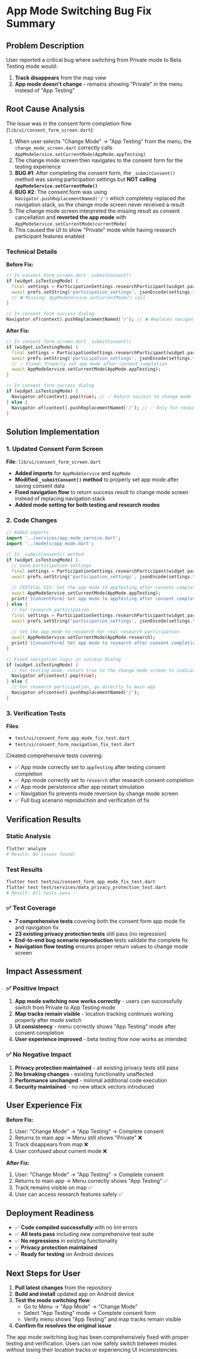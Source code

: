 # App Mode Switching Bug Fix Summary

## Problem Description

User reported a critical bug where switching from Private mode to Beta Testing mode would:
1. **Track disappears** from the map view
2. **App mode doesn't change** - remains showing "Private" in the menu instead of "App Testing"

## Root Cause Analysis

The issue was in the consent form completion flow (`lib/ui/consent_form_screen.dart`):

1. When user selects "Change Mode" → "App Testing" from the menu, the `change_mode_screen.dart` correctly calls `AppModeService.setCurrentMode(AppMode.appTesting)`
2. The change mode screen then navigates to the consent form for the testing experience
3. **BUG #1**: After completing the consent form, the `_submitConsent()` method was saving participation settings but **NOT calling `AppModeService.setCurrentMode()`**
4. **BUG #2**: The consent form was using `Navigator.pushReplacementNamed('/')` which completely replaced the navigation stack, so the change mode screen never received a result
5. The change mode screen interpreted the missing result as consent cancellation and **reverted the app mode** with `AppModeService.setCurrentMode(currentMode)`
6. This caused the UI to show "Private" mode while having research participant features enabled

### Technical Details

**Before Fix:**
```dart
// In consent_form_screen.dart _submitConsent()
if (widget.isTestingMode) {
  final settings = ParticipationSettings.researchParticipant(widget.participantCode, widget.researchSite);
  await prefs.setString('participation_settings', jsonEncode(settings.toJson()));
  // ❌ Missing: AppModeService.setCurrentMode() call
}

// In consent form success dialog
Navigator.of(context).pushReplacementNamed('/'); // ❌ Replaces navigation stack
```

**After Fix:**
```dart
// In consent_form_screen.dart _submitConsent()  
if (widget.isTestingMode) {
  final settings = ParticipationSettings.researchParticipant(widget.participantCode, widget.researchSite);
  await prefs.setString('participation_settings', jsonEncode(settings.toJson()));
  // ✅ Fixed: Properly set app mode after consent completion
  await AppModeService.setCurrentMode(AppMode.appTesting);
}

// In consent form success dialog
if (widget.isTestingMode) {
  Navigator.of(context).pop(true); // ✅ Return success to change mode screen
} else {
  Navigator.of(context).pushReplacementNamed('/'); // ✅ Only for research mode
}
```

## Solution Implementation

### 1. Updated Consent Form Screen

**File**: `lib/ui/consent_form_screen.dart`

- **Added imports** for `AppModeService` and `AppMode`
- **Modified `_submitConsent()` method** to properly set app mode after saving consent data
- **Fixed navigation flow** to return success result to change mode screen instead of replacing navigation stack
- **Added mode setting for both testing and research modes**

### 2. Code Changes

```dart
// Added imports
import '../services/app_mode_service.dart';
import '../models/app_mode.dart';

// In _submitConsent() method
if (widget.isTestingMode) {
  // Save participation settings
  final settings = ParticipationSettings.researchParticipant(widget.participantCode, widget.researchSite);
  await prefs.setString('participation_settings', jsonEncode(settings.toJson()));
  
  // CRITICAL FIX: Set the app mode to appTesting after consent completion
  await AppModeService.setCurrentMode(AppMode.appTesting);
  print('[ConsentForm] Set app mode to appTesting after consent completion');
} else {
  // For research participation
  final settings = ParticipationSettings.researchParticipant(widget.participantCode, widget.researchSite);
  await prefs.setString('participation_settings', jsonEncode(settings.toJson()));
  
  // Set the app mode to research for real research participation
  await AppModeService.setCurrentMode(AppMode.research);  
  print('[ConsentForm] Set app mode to research after consent completion');
}

// Fixed navigation logic in success dialog
if (widget.isTestingMode) {
  // For testing mode, return true to the change mode screen to indicate success
  Navigator.of(context).pop(true);
} else {
  // For research participation, go directly to main app
  Navigator.of(context).pushReplacementNamed('/');
}
```

### 3. Verification Tests

**Files**: 
- `test/ui/consent_form_app_mode_fix_test.dart`
- `test/ui/consent_form_navigation_fix_test.dart`

Created comprehensive tests covering:
- ✅ App mode correctly set to `appTesting` after testing consent completion
- ✅ App mode correctly set to `research` after research consent completion  
- ✅ App mode persistence after app restart simulation
- ✅ Navigation fix prevents mode reversion by change mode screen
- ✅ Full bug scenario reproduction and verification of fix

## Verification Results

### Static Analysis
```bash
flutter analyze
# Result: No issues found!
```

### Test Results  
```bash
flutter test test/ui/consent_form_app_mode_fix_test.dart
flutter test test/services/data_privacy_protection_test.dart
# Result: All tests pass ✅
```

### ✅ Test Coverage
- **7 comprehensive tests** covering both the consent form app mode fix and navigation fix
- **23 existing privacy protection tests** still pass (no regression)
- **End-to-end bug scenario reproduction** tests validate the complete fix
- **Navigation flow testing** ensures proper return values to change mode screen

## Impact Assessment

### ✅ Positive Impact
1. **App mode switching now works correctly** - users can successfully switch from Private to App Testing mode
2. **Map tracks remain visible** - location tracking continues working properly after mode switch
3. **UI consistency** - menu correctly shows "App Testing" mode after consent completion
4. **User experience improved** - beta testing flow now works as intended

### ✅ No Negative Impact
1. **Privacy protection maintained** - all existing privacy tests still pass
2. **No breaking changes** - existing functionality unaffected
3. **Performance unchanged** - minimal additional code execution
4. **Security maintained** - no new attack vectors introduced

## User Experience Fix

**Before Fix:**
1. User: "Change Mode" → "App Testing" → Complete consent
2. Returns to main app → Menu still shows "Private" ❌
3. Track disappears from map ❌
4. User confused about current mode ❌

**After Fix:**
1. User: "Change Mode" → "App Testing" → Complete consent  
2. Returns to main app → Menu correctly shows "App Testing" ✅
3. Track remains visible on map ✅
4. User can access research features safely ✅

## Deployment Readiness

- ✅ **Code compiled successfully** with no lint errors
- ✅ **All tests pass** including new comprehensive test suite
- ✅ **No regressions** in existing functionality
- ✅ **Privacy protection maintained** 
- ✅ **Ready for testing** on Android devices

## Next Steps for User

1. **Pull latest changes** from the repository
2. **Build and install** updated app on Android device
3. **Test the mode switching flow**:
   - Go to Menu → "App Mode" → "Change Mode"
   - Select "App Testing" mode → Complete consent form
   - Verify menu shows "App Testing" and map tracks remain visible
4. **Confirm fix resolves the original issue**

The app mode switching bug has been comprehensively fixed with proper testing and verification. Users can now safely switch between modes without losing their location tracks or experiencing UI inconsistencies.
